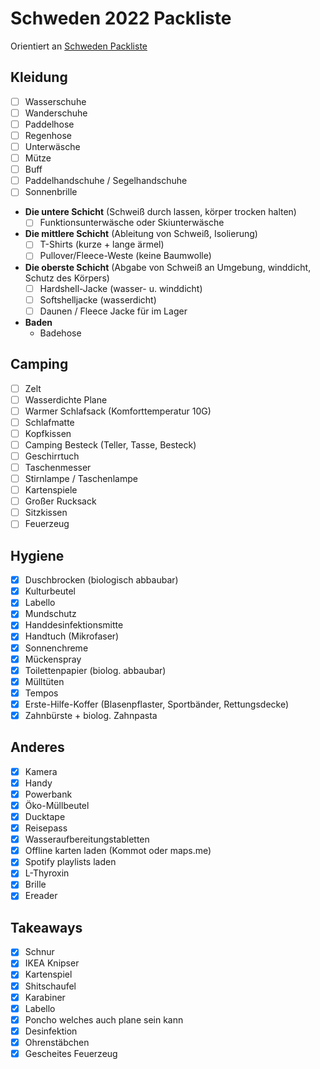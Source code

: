 # Schweden 2022 Packliste

Orientiert an [Schweden Packliste](..%2F..%2F2Areas%2FPrivateVault%2FPrivateVault%2F4Archive%2FKnuTripSchweden%2FSchweden%20Packliste.md)

## Kleidung
- [ ] Wasserschuhe 
- [ ] Wanderschuhe 
- [ ] Paddelhose 
- [ ] Regenhose 
- [ ] Unterwäsche 
- [ ] Mütze 
- [ ] Buff
- [ ] Paddelhandschuhe / Segelhandschuhe 
- [ ] Sonnenbrille 

- **Die untere Schicht** (Schweiß durch lassen, körper trocken halten)
	- [ ] Funktionsunterwäsche oder Skiunterwäsche
- **Die mittlere Schicht** (Ableitung von Schweiß, Isolierung)
	- [ ] T-Shirts (kurze + lange ärmel) 
	- [ ] Pullover/Fleece-Weste (keine Baumwolle)
- **Die oberste Schicht** (Abgabe von Schweiß an Umgebung, winddicht, Schutz des Körpers)
	- [ ] Hardshell-Jacke (wasser- u. winddicht)
	- [ ] Softshelljacke (wasserdicht)
	- [ ] Daunen / Fleece Jacke für im Lager
- **Baden**
	- Badehose

## Camping 
- [ ] Zelt
- [ ] Wasserdichte Plane
- [ ] Warmer Schlafsack (Komforttemperatur 10G)
- [ ] Schlafmatte
- [ ] Kopfkissen 
- [ ] Camping Besteck (Teller, Tasse, Besteck) 
- [ ] Geschirrtuch
- [ ] Taschenmesser
- [ ] Stirnlampe / Taschenlampe
- [ ] Kartenspiele
- [ ] Großer Rucksack
- [ ] Sitzkissen 
- [ ] Feuerzeug

## Hygiene 
- [x] Duschbrocken (biologisch abbaubar)
- [x] Kulturbeutel
- [x] Labello
- [x] Mundschutz
- [x] Handdesinfektionsmitte
- [x] Handtuch (Mikrofaser)
- [x] Sonnenchreme
- [x] Mückenspray
- [x] Toilettenpapier (biolog. abbaubar)
- [x] Mülltüten
- [x] Tempos
- [x] Erste-Hilfe-Koffer (Blasenpflaster, Sportbänder, Rettungsdecke)
- [x] Zahnbürste + biolog. Zahnpasta

## Anderes
- [x] Kamera
- [x] Handy
- [x] Powerbank
- [x] Öko-Müllbeutel
- [x] Ducktape
- [x] Reisepass 
- [x] Wasseraufbereitungstabletten
- [x] Offline karten laden (Kommot oder maps.me)
- [x] Spotify playlists laden
- [x] L-Thyroxin
- [x] Brille
- [x] Ereader

## Takeaways
- [x] Schnur
- [x] IKEA Knipser
- [x] Kartenspiel
- [x] Shitschaufel
- [x] Karabiner
- [x] Labello
- [x] Poncho welches auch plane sein kann 
- [x] Desinfektion
- [x] Ohrenstäbchen
- [x] Gescheites Feuerzeug
